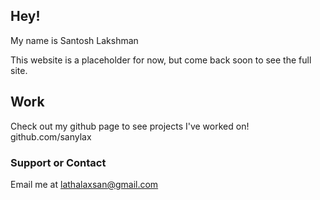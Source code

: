 ## Hey!

My name is Santosh Lakshman

This website is a placeholder for now, but come back soon to see the full site.

## Work
Check out my github page to see projects I've worked on!
github.com/sanylax

### Support or Contact

Email me at lathalaxsan@gmail.com
